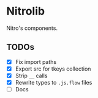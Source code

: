 # Nitrolib

Nitro's components.

## TODOs

- [x] Fix import paths
- [x] Export src for tkeys collection
- [x] Strip `__` calls
- [x] Rewrite types to `.js.flow` files
- [ ] Docs
